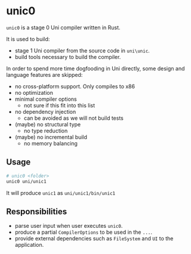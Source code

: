 # unic0

`unic0` is a stage 0 Uni compiler written in Rust.

It is used to build:

- stage 1 Uni compiler from the source code in `uni\unic`.
- build tools necessary to build the compiler.

In order to spend more time dogfooding in Uni directly,
some design and language features are skipped:

- no cross-platform support. Only compiles to x86
- no optimization
- minimal compiler options
  - not sure if this fit into this list
- no dependency injection
  - can be avoided as we will not build tests
- (maybe) no structural type
  - no type reduction
- (maybe) no incremental build
  - no memory balancing

## Usage

```sh
# unic0 <folder>
unic0 uni/unic1
```

It will produce `unic1` as `uni/unic1/bin/unic1`

## Responsibilities

- parse user input when user executes `unic0`.
- produce a partial `CompilerOptions` to be used in the `...`.
- provide external dependencies such as `FileSystem` and `UI` to the application.
